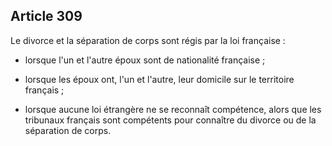 Article 309
----
Le divorce et la séparation de corps sont régis par la loi française :

- lorsque l'un et l'autre époux sont de nationalité française ;

- lorsque les époux ont, l'un et l'autre, leur domicile sur le territoire
français ;

- lorsque aucune loi étrangère ne se reconnaît compétence, alors que les
tribunaux français sont compétents pour connaître du divorce ou de la séparation
de corps.
